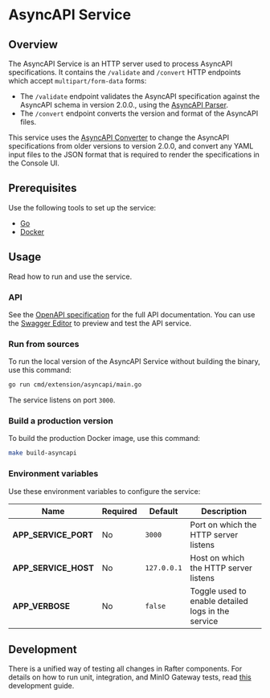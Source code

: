 # AsyncAPI Service

## Overview

The AsyncAPI Service is an HTTP server used to process AsyncAPI specifications. It contains the `/validate` and `/convert` HTTP endpoints which accept `multipart/form-data` forms:
- The `/validate` endpoint validates the AsyncAPI specification against the AsyncAPI schema in version 2.0.0., using the [AsyncAPI Parser](https://github.com/asyncapi/parser).
- The `/convert` endpoint converts the version and format of the AsyncAPI files.

This service uses the [AsyncAPI Converter](https://github.com/asyncapi/converter-go) to change the AsyncAPI specifications from older versions to version 2.0.0, and convert any YAML input files to the JSON format that is required to render the specifications in the Console UI.

## Prerequisites

Use the following tools to set up the service:

- [Go](https://golang.org)
- [Docker](https://www.docker.com/)

## Usage

Read how to run and use the service.

### API

See the [OpenAPI specification](openapi.yaml) for the full API documentation. You can use the [Swagger Editor](https://editor.swagger.io/) to preview and test the API service.

### Run from sources

To run the local version of the AsyncAPI Service without building the binary, use this command:

```bash
go run cmd/extension/asyncapi/main.go
```

The service listens on port `3000`.

### Build a production version

To build the production Docker image, use this command:

```bash
make build-asyncapi
```

### Environment variables

Use these environment variables to configure the service:

| Name | Required | Default | Description |
|------|----------|---------|-------------|
| **APP_SERVICE_PORT** | No | `3000` | Port on which the HTTP server listens |
| **APP_SERVICE_HOST** | No | `127.0.0.1` | Host on which the HTTP server listens |
| **APP_VERBOSE** | No | `false` | Toggle used to enable detailed logs in the service |

## Development

There is a unified way of testing all changes in Rafter components. For details on how to run unit, integration, and MinIO Gateway tests, read [this](../../../docs/development-guide.md) development guide.
